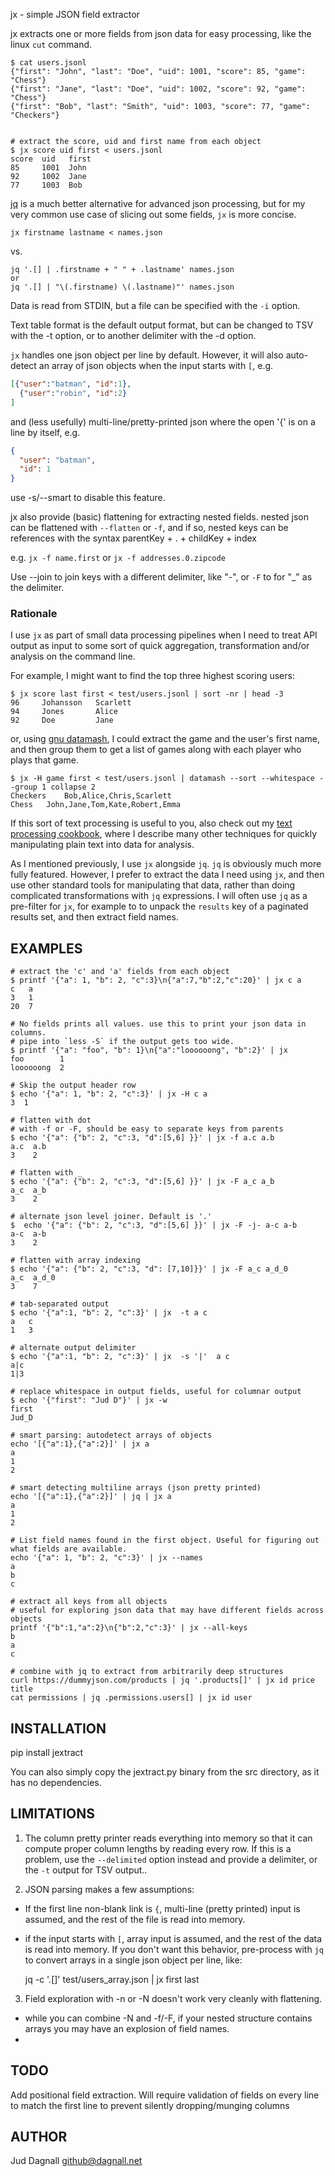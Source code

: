 jx - simple JSON field extractor

jx extracts one or more fields from json data for easy processing, like the linux `cut` command.

    $ cat users.jsonl
    {"first": "John", "last": "Doe", "uid": 1001, "score": 85, "game": "Chess"}
    {"first": "Jane", "last": "Doe", "uid": 1002, "score": 92, "game": "Chess"}
    {"first": "Bob", "last": "Smith", "uid": 1003, "score": 77, "game": "Checkers"}


    # extract the score, uid and first name from each object
    $ jx score uid first < users.jsonl
    score  uid   first
    85     1001  John
    92     1002  Jane
    77     1003  Bob

[jq](https://stedolan.github.io/jq/) is a much better alternative for advanced
json processing, but for my very common use case of slicing out some fields, `jx`
is more concise.

    jx firstname lastname < names.json

vs.

    jq '.[] | .firstname + " " + .lastname' names.json
    or 
    jq '.[] | "\(.firstname) \(.lastname)"' names.json

Data is read from STDIN, but a file can be specified with the `-i` option.

Text table format is the default output format, but can be changed to 
TSV with the -t option, or to another delimiter with the -d option.

`jx` handles one json object per line by default. However, it will also
auto-detect an array of json objects when the input starts with `[`, e.g.

```json
[{"user":"batman", "id":1},
  {"user":"robin", "id":2}
]
```

and (less usefully) multi-line/pretty-printed json where the open '{' is on a line by itself, e.g. 

```json
{
  "user": "batman",
  "id": 1
}
```

use -s/--smart to disable this feature.

jx also provide (basic) flattening for extracting nested fields.
nested json can be flattened with `--flatten` or `-f`, and if so, nested keys
can be references with the syntax parentKey + . + childKey + index

e.g. `jx -f name.first` or `jx -f addresses.0.zipcode`

Use --join to join keys with a different delimiter, like "-", or `-F` to for "_" as the delimiter.


### Rationale

I use `jx` as part of small data processing pipelines when I need to treat API output as input to some sort of
quick aggregation, transformation and/or analysis on the command line.

For example, I might want to find the top three highest scoring users:

    $ jx score last first < test/users.jsonl | sort -nr | head -3
    96     Johansson   Scarlett
    94     Jones       Alice
    92     Doe         Jane

or, using [gnu datamash](https://www.gnu.org/software/datamash/),
I could extract the game and the user's first name, and then group them to get a list of games 
along with each player who plays that game.

    $ jx -H game first < test/users.jsonl | datamash --sort --whitespace --group 1 collapse 2
    Checkers	Bob,Alice,Chris,Scarlett
    Chess	John,Jane,Tom,Kate,Robert,Emma

If this sort of text processing is useful to you, also check out my
[text processing cookbook](https://github.com/thejud/text-processing-cookbook), 
where I describe many other techniques for quickly manipulating plain text into data for analysis.

As I mentioned previously, I use `jx` alongside `jq`. `jq` is obviously much more fully featured. However, I prefer
to extract the data I need using `jx`, and then use other standard tools for manipulating that data, rather than doing
complicated transformations with `jq` expressions. I will often use `jq` as a pre-filter for `jx`, for example to
to unpack the `results` key of a paginated results set, and then extract field names.

## EXAMPLES

    # extract the 'c' and 'a' fields from each object
    $ printf '{"a": 1, "b": 2, "c":3}\n{"a":7,"b":2,"c":20}' | jx c a
    c   a
    3   1
    20  7

    # No fields prints all values. use this to print your json data in columns.
    # pipe into `less -S` if the output gets too wide.
    $ printf '{"a": "foo", "b": 1}\n{"a":"loooooong", "b":2}' | jx 
    foo        1
    loooooong  2

    # Skip the output header row
    $ echo '{"a": 1, "b": 2, "c":3}' | jx -H c a
    3  1

    # flatten with dot
    # with -f or -F, should be easy to separate keys from parents
    $ echo '{"a": {"b": 2, "c":3, "d":[5,6] }}' | jx -f a.c a.b
    a.c  a.b
    3    2

    # flatten with _
    $ echo '{"a": {"b": 2, "c":3, "d":[5,6] }}' | jx -F a_c a_b
    a_c  a_b
    3    2

    # alternate json level joiner. Default is '.'
    $  echo '{"a": {"b": 2, "c":3, "d":[5,6] }}' | jx -F -j- a-c a-b
    a-c  a-b
    3    2  

    # flatten with array indexing
    $ echo '{"a": {"b": 2, "c":3, "d": [7,10]}}' | jx -F a_c a_d_0
    a_c	 a_d_0
    3    7

    # tab-separated output
    $ echo '{"a":1, "b": 2, "c":3}' | jx  -t a c
    a	c
    1	3

    # alternate output delimiter
    $ echo '{"a":1, "b": 2, "c":3}' | jx  -s '|'  a c
    a|c
    1|3

    # replace whitespace in output fields, useful for columnar output
    $ echo '{"first": "Jud D"}' | jx -w 
    first
    Jud_D

    # smart parsing: autodetect arrays of objects
    echo '[{"a":1},{"a":2}]' | jx a
    a
    1
    2

    # smart detecting multiline arrays (json pretty printed)
    echo '[{"a":1},{"a":2}]' | jq | jx a
    a
    1
    2

    # List field names found in the first object. Useful for figuring out what fields are available.
    echo '{"a": 1, "b": 2, "c":3}' | jx --names
    a
    b
    c
    
    # extract all keys from all objects
    # useful for exploring json data that may have different fields across objects
    printf '{"b":1,"a":2}\n{"b":2,"c":3}' | jx --all-keys
    b
    a
    c

    # combine with jq to extract from arbitrarily deep structures
    curl https://dummyjson.com/products | jq '.products[]' | jx id price title
    cat permissions | jq .permissions.users[] | jx id user



## INSTALLATION

pip install jextract

You can also simply copy the jextract.py binary from the src directory, as it has no dependencies.

## LIMITATIONS

1. The column pretty printer reads everything into memory so that it can compute
   proper column lengths by reading every row. If this is a problem, use the `--delimited` option
   instead and provide a delimiter, or the `-t` output for TSV output.. 

2. JSON parsing makes a few assumptions:
  - If the first line non-blank link is `{`, multi-line (pretty printed) input is assumed, and the
       rest of the file is read into memory. 

  - if the input starts with `[`, array input is assumed, and the rest of the data is read into memory. 
   If you don't want this behavior, pre-process with `jq` to convert arrays in a single json object per line, like:

      jq -c '.[]' test/users_array.json | jx first last

3. Field exploration with -n or -N doesn't work very cleanly with flattening.
  - while you can combine -N and -f/-F, if your nested structure contains arrays you may have an explosion of field names.
  - 

    
## TODO

Add positional field extraction. Will require validation of fields on every
line to match the first line to prevent silently dropping/munging columns


## AUTHOR

Jud Dagnall <github@dagnall.net>
